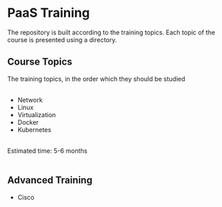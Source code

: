 # PaaS Training
The repository is built according to the training topics. Each topic of the course is presented using a directory.

## Course Topics
The training topics, in the order which they should be studied
<br></br>
* Network
* Linux
* Virtualization
* Docker
* Kubernetes
<br></br>

Estimated time: 5-6 months
<br></br>

## Advanced Training
* Cisco
